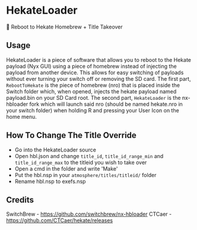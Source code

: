 # HekateLoader
🚀 Reboot to Hekate Homebrew + Title Takeover 

## Usage
HekateLoader is a piece of software that allows you to reboot to the Hekate payload (Nyx GUI) using a piece of homebrew instead of injecting the payload from another device. This allows for easy switching of payloads without ever turning your switch off or removing the SD card. The first part, `RebootToHekate` is the piece of homebrew (nro) that is placed inside the Switch folder which, when opened, injects the hekate payload named payload.bin on your SD Card root. The second part, `HekateLoader` is the nx-hbloader fork which will launch said nro (should be named hekate.nro in your switch folder) when holding R and pressing your User Icon on the home menu.

## How To Change The Title Override
- Go into the HekateLoader source
- Open hbl.json and change `title_id`, `title_id_range_min` and `title_id_range_max` to the titleid you wish to take over
- Open a cmd in the folder and write 'Make'
- Put the hbl.nsp in your `atmosphere/titles/titleid/` folder 
- Rename hbl.nsp to exefs.nsp

## Credits
SwitchBrew - https://github.com/switchbrew/nx-hbloader
CTCaer - https://github.com/CTCaer/hekate/releases
